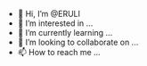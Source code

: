 - 👋 Hi, I’m @ERULI
- 👀 I’m interested in ...
- 🌱 I’m currently learning ...
- 💞️ I’m looking to collaborate on ...
- 📫 How to reach me ...

<!---
ERULI/ERULI is a ✨ special ✨ repository because its `README.md` (this file) appears on your GitHub profile.
You can click the Preview link to take a look at your changes.
--->
